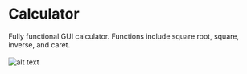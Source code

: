 # Calculator
Fully functional GUI calculator.  Functions include square root, square, inverse, and caret.<br><br>
![alt text](https://github.com/JustinTracy/Calculator/blob/master/assets/example_image.PNG)
